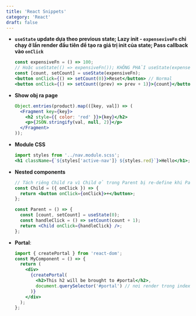 ```yaml
---
title: 'React Snippets'
category: 'React'
draft: false
---
```


- **`useState` update dựa theo previous state; Lazy init - `expenseviveFn` chỉ chạy ở lần render đầu tiên để tạo ra giá trị init của state; Pass callback vào `onClick`**

  ```jsx
  const expensiveFn = () => 100;
  // Hoặc useState(() => expensiveFn()); KHÔNG PHẢI useState(expenseiveFn())
  const [count, setCount] = useState(expensiveFn);
  <button onClick={() => setCount(0)}>Reset</button> // Normal
  <button onClick={() => setCount((prev) => prev + 1)}>{count}</button>; // Theo prev state
  ```

- **Show obj ra page**

  ```jsx
  Object.entries(product).map(([key, val]) => (
    <Fragment key={key}>
      <h2 style={{ color: 'red' }}>{key}</h2>
      <p>{JSON.stringify(val, null, 2)}</p>
    </Fragment>
  ));
  ```

- **Module CSS**

  ```jsx
  import styles from '../nav.module.scss';
  <h1 className={`${styles['active-nav']} ${styles.red}`}>Hello</h1>;
  ```

- **Nested components**

  ```jsx
  // Tách riêng Child ra vì Child ở trong Parent bị re-define khi Parent re-render
  const Child = ({ onClick }) => {
    return <button onClick={onClick}>+</button>;
  };

  const Parent = () => {
    const [count, setCount] = useState(0);
    const handleClick = () => setCount(count + 1);
    return <Child onClick={handleClick} />;
  };
  ```

- **Portal**:

  ```jsx
  import { createPortal } from 'react-dom';
  const MyComponent = () => {
    return (
      <div>
        {createPortal(
          <h2>This h2 will be brought to #portal</h2>,
          document.querySelector('#portal') // nơi render trong index.html
        )}
      </div>
    );
  };
  ```
